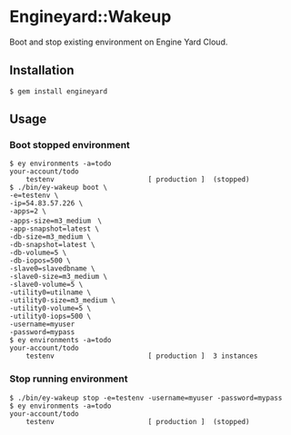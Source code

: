 # Engineyard::Wakeup

Boot and stop existing environment on Engine Yard Cloud.

## Installation

    $ gem install engineyard

## Usage

### Boot stopped environment

```
$ ey environments -a=todo
your-account/todo
    testenv                       [ production ]  (stopped)
$ ./bin/ey-wakeup boot \
-e=testenv \
-ip=54.83.57.226 \
-apps=2 \
-apps-size=m3_medium　\
-app-snapshot=latest \
-db-size=m3_medium \
-db-snapshot=latest \
-db-volume=5 \
-db-iopos=500 \
-slave0=slavedbname \
-slave0-size=m3_medium \
-slave0-volume=5 \
-utility0=utilname \
-utility0-size=m3_medium \
-utility0-volume=5 \
-utility0-iops=500 \
-username=myuser
-password=mypass
$ ey environments -a=todo
your-account/todo
    testenv                       [ production ]  3 instances
```

### Stop running environment

```
$ ./bin/ey-wakeup stop -e=testenv -username=myuser -password=mypass
$ ey environments -a=todo
your-account/todo
    testenv                       [ production ]  (stopped)
```
